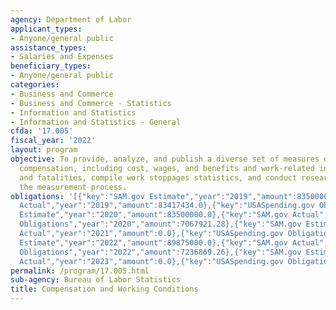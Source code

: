 ```yaml
---
agency: Department of Labor
applicant_types:
- Anyone/general public
assistance_types:
- Salaries and Expenses
beneficiary_types:
- Anyone/general public
categories:
- Business and Commerce
- Business and Commerce - Statistics
- Information and Statistics
- Information and Statistics - General
cfda: '17.005'
fiscal_year: '2022'
layout: program
objective: To provide, analyze, and publish a diverse set of measures of employee
  compensation, including cost, wages, and benefits and work-related injuries, illnesses,
  and fatalities, compile work stoppages statistics, and conduct research to improve
  the measurement process.
obligations: '[{"key":"SAM.gov Estimate","year":"2019","amount":83500000.0},{"key":"SAM.gov
  Actual","year":"2019","amount":83417434.0},{"key":"USASpending.gov Obligations","year":"2019","amount":6871055.88},{"key":"SAM.gov
  Estimate","year":"2020","amount":83500000.0},{"key":"SAM.gov Actual","year":"2020","amount":83423575.0},{"key":"USASpending.gov
  Obligations","year":"2020","amount":7067921.28},{"key":"SAM.gov Estimate","year":"2021","amount":84337000.0},{"key":"SAM.gov
  Actual","year":"2021","amount":0.0},{"key":"USASpending.gov Obligations","year":"2021","amount":6906903.21},{"key":"SAM.gov
  Estimate","year":"2022","amount":89875000.0},{"key":"SAM.gov Actual","year":"2022","amount":87215713.0},{"key":"USASpending.gov
  Obligations","year":"2022","amount":7236869.26},{"key":"SAM.gov Estimate","year":"2023","amount":91000000.0},{"key":"SAM.gov
  Actual","year":"2023","amount":0.0},{"key":"USASpending.gov Obligations","year":"2023","amount":7462193.81}]'
permalink: /program/17.005.html
sub-agency: Bureau of Labor Statistics
title: Compensation and Working Conditions
---
```

